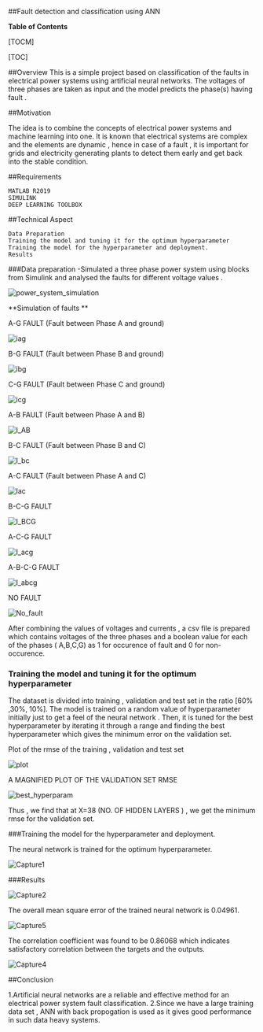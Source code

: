 ##Fault detection and classification using ANN







**Table of Contents**

[TOCM]

[TOC]

##Overview
This is a simple project based on classification of the faults in electrical power systems using artificial neural networks. The voltages of three phases are taken as input and  the model predicts the phase(s) having fault .

##Motivation

The idea is  to combine the concepts of  electrical power systems and machine learning into one. It is known that electrical systems are complex and the elements  are dynamic , hence  in case of a fault , it is important for grids and electricity generating plants to detect them early and get back into the  stable condition.

##Requirements

    MATLAB R2019
    SIMULINK
	DEEP LEARNING TOOLBOX







##Technical Aspect

    Data Preparation
    Training the model and tuning it for the optimum hyperparameter
    Training the model for the hyperparameter and deployment.
	Results

###Data preparation
-Simulated a three phase power system using blocks from Simulink and analysed the faults for different voltage values .

![power_system_simulation](https://user-images.githubusercontent.com/73178941/96730512-db1bee00-13d3-11eb-8655-a8c9f47a86af.PNG)


**Simulation of faults **


A-G FAULT (Fault between Phase A and ground)

![iag](https://user-images.githubusercontent.com/73178941/96731693-28e52600-13d5-11eb-9a1d-b6a672d531db.PNG)

B-G FAULT (Fault between Phase B and ground)


![ibg](https://user-images.githubusercontent.com/73178941/96731697-2b478000-13d5-11eb-8900-853b0ba9fbd6.PNG)

C-G FAULT (Fault between Phase C and ground)


![icg](https://user-images.githubusercontent.com/73178941/96731712-2e427080-13d5-11eb-9a64-afeb914ee8c4.PNG)



A-B FAULT (Fault between Phase A and B)


![I_AB](https://user-images.githubusercontent.com/73178941/96731761-3d292300-13d5-11eb-8c9f-979046a0e2aa.PNG)

B-C FAULT (Fault between Phase B and C)



![I_bc](https://user-images.githubusercontent.com/73178941/96731773-40241380-13d5-11eb-9536-87fe80ca966e.PNG)

A-C FAULT (Fault between Phase A and C)



![Iac](https://user-images.githubusercontent.com/73178941/96731797-474b2180-13d5-11eb-8055-7b7b78cb77e5.PNG)


B-C-G FAULT



![I_BCG](https://user-images.githubusercontent.com/73178941/96732004-82e5eb80-13d5-11eb-86d2-3a75e1b2e8ec.PNG)

A-C-G FAULT 



![I_acg](https://user-images.githubusercontent.com/73178941/96732023-87aa9f80-13d5-11eb-878d-4a47d249f5c0.PNG)



A-B-C-G FAULT




![I_abcg](https://user-images.githubusercontent.com/73178941/96732050-8da08080-13d5-11eb-82a9-7c7e637be87b.PNG)



NO FAULT


![No_fault](https://user-images.githubusercontent.com/73178941/96732065-91cc9e00-13d5-11eb-869d-479d260d7676.PNG)






After combining the values of voltages and currents , a csv file is prepared which contains voltages of the three phases and a boolean value for each of the phases ( A,B,C,G)  as  1 for occurence of fault  and 0 for non-occurence. 

### Training the model and tuning it for the optimum hyperparameter


The dataset is divided into training , validation and test set in the ratio 
[60% ,30%, 10%].
  The  model is trained on a  random value of hyperparameter initially just to get a feel of the neural network . Then, it is tuned for the best hyperparameter by iterating it through a range and finding the best hyperparameter which gives the minimum error on the validation set.

Plot of the rmse of the training , validation and test set


![plot](https://user-images.githubusercontent.com/73178941/96734671-67c8ab00-13d8-11eb-98d1-af08fd816c1b.PNG)


A MAGNIFIED PLOT  OF THE VALIDATION SET RMSE 

![best_hyperparam](https://user-images.githubusercontent.com/73178941/96734980-b24a2780-13d8-11eb-92a8-cd9c453f97fb.PNG)


Thus , we find that at X=38 (NO. OF HIDDEN LAYERS ) , we get the minimum rmse for the validation set.




###Training the model for the hyperparameter and deployment.

The neural network is trained for the optimum hyperparameter.






![Capture1](https://user-images.githubusercontent.com/73178941/96735407-2c7aac00-13d9-11eb-99b3-f95756bec266.PNG)



###Results

![Capture2](https://user-images.githubusercontent.com/73178941/96735918-ae6ad500-13d9-11eb-9f51-b5f33f5a4c28.PNG)

The overall mean square error of the trained neural network is 0.04961.

![Capture5](https://user-images.githubusercontent.com/73178941/96735928-b165c580-13d9-11eb-8ce5-14203e4456ae.PNG)



The correlation coefficient was found to be 0.86068 which indicates satisfactory correlation between the targets and the outputs.


![Capture4](https://user-images.githubusercontent.com/73178941/96735952-b75ba680-13d9-11eb-8072-6419121037a4.PNG)






##Conclusion

1.Artificial neural networks are a reliable and effective method for an electrical power system fault classification.
2.Since we have a large training data set , ANN with back propogation is used as it gives good performance in such data heavy systems.







